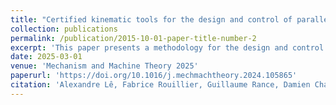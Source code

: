 ```yaml
---
title: "Certified kinematic tools for the design and control of parallel robots"
collection: publications
permalink: /publication/2015-10-01-paper-title-number-2
excerpt: 'This paper presents a methodology for the design and control of Parallel Kinematic Robots (PKRs). First, one focuses on the problematics of design. In particular, given a parallel mechanism defined by its design parameters and its kinematic modeling as well as its prescribed workspace, the idea is to certify the absence of any numerical instabilities (computational and physical singularities) that may jeopardize the integrity of the robot. This is achieved through two complementary approaches: a global method using symbolic computation and a local one based on continuation techniques and interval calculus, accounting for uncertainties in the design. The methodology is then applied to real PKR examples. Secondly, the paper proposes a control strategy that limits the active joint velocities to ensure the robot remains within its certified workspace. It will be applied to a special class of parallel robots: Spherical Parallel Manipulators (SPM) with coaxial input shafts (CoSPM).'
date: 2025-03-01
venue: 'Mechanism and Machine Theory 2025'
paperurl: 'https://doi.org/10.1016/j.mechmachtheory.2024.105865'
citation: 'Alexandre Lê, Fabrice Rouillier, Guillaume Rance, Damien Chablat, Certified kinematic tools for the design and control of parallel robots, Mechanism and Machine Theory, Volume 205, 2025, 105865, ISSN 0094-114X'
---
```

